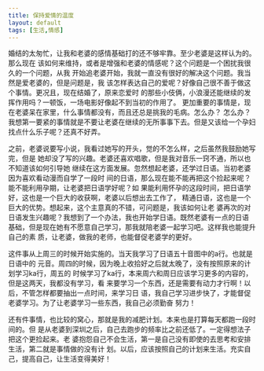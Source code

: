 ```yaml
---
title: 保持爱情的温度
layout: default
tags: [生活,情感]
---
```


婚结的太匆忙，让我和老婆的感情基础打的还不够牢靠。至少老婆是这样认为的。那么现在
该如何来维持，或者是增强和老婆的情感呢？这个问题是一个困扰我很久的一个问题，从我
开始追老婆开始，我就一直没有很好的解决这个问题。我当然是爱老婆的，但是问题是，我
该怎样表达自己的爱呢？好像自己很不善于做这个事情。更况且，现在结婚了，原来恋爱时
的那些小伎俩，小浪漫还能继续的发挥作用吗？一顿饭，一场电影好像起不到当初的作用了。
更加重要的事情是，现在老婆呆在家里，什么事情都没有，而且还总是挑我的毛病。怎么办？
怎么办？我想第一要紧的事情就是不要让老婆在继续的无所事事下去。但是又该给一个孕妇
找点什么乐子呢？还真不好弄。

之前，老婆说要写小说，我看过她写的开头，觉的不怎么样，之后虽然我鼓励她写完，但是
她却没了写的兴趣。老婆还喜欢唱歌，但是我对音乐一窍不通，所以也不知道该如何引导她
继续在这方面发展。忽然想起老婆，还学过日语。当初老婆因为喜欢看动漫而自学了一段时
间的日语，那么现在能不能再把这个捡起来呢？能不能利用孕期，让老婆把日语学好呢？如
果能利用怀孕的这段时间，把日语学好，这也是一个巨大的收获啊，老婆以后想出去工作了，
精通日语，这也是一个巨大的优势。想起来，这个主意真的不错，可问题是，我该如何让老
婆再次的对日语发生兴趣呢？我想到了一个办法，我也开始学日语。既然老婆有一点的日语
基础，但是现在她有不愿意自己学习，那我就陪老婆一起学习吧。这样我也能提升自己的素
质，让老婆，做我的老师，也能督促老婆学的更好。

这件事从上周三的时候开始实施的。当天我学习了日语五十音图中的a行。也就是日语中的
元音。周四的时候，因为晚上收拾好之后就太晚了，没有按照原来的计划学习ka行，周五的
时候学习了ka行，本来周六和周日应该学习更多的内容的，但是这两天，我都没有学习，看
来要学习一个东西，还是需要有动力才行啊！以后，不管怎样都要抽出一点时间，来学习日
语，我自己学习进步快了，才能督促老婆学习。为了让老婆学习一些东西，我自己必须勤奋
努力！

还有件事情，也比较的窝心，那就是我的减肥计划。本来也是打算每天都跑一段时间的。但
是从老婆到深圳之后，自己去跑步的频率比之前还低了。一定得想法子把这个更捡起来。老
婆抱怨自己不会生活，第一是自己没有即使的去思考和安排生活，第二就是事情做的没有计
划。以后，应该按照自己的计划来生活。充实自己，提高自己，让生活变得美好！

